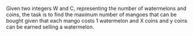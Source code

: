 Given two integers W and C, representing the number of watermelons and coins, the task is to find the maximum number of mangoes that can be bought given that each mango costs 1 watermelon and X coins and y coins can be earned selling a watermelon.
